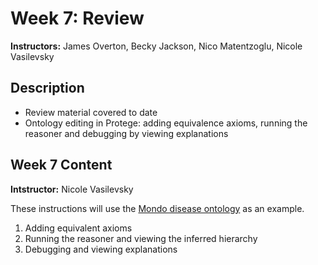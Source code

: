 # Week 7: Review

**Instructors:** James Overton, Becky Jackson, Nico Matentzoglu, Nicole Vasilevsky

## Description
- Review material covered to date
- Ontology editing in Protege: adding equivalence axioms, running the reasoner and debugging by viewing explanations

## Week 7 Content
**Intstructor:** Nicole Vasilevsky

These instructions will use the [Mondo disease ontology](https://github.com/monarch-initiative/mondo) as an example.
1. Adding equivalent axioms 
2. Running the reasoner and viewing the inferred hierarchy
3. Debugging and viewing explanations

